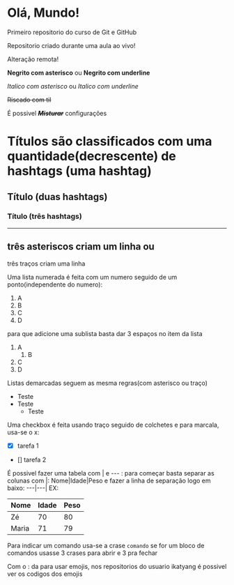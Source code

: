 # Olá, Mundo!
 Primeiro repositorio do curso de Git e GitHub

 Repositorio criado durante uma aula ao vivo!

 Alteração remota!

**Negrito com asterisco** ou __Negrito com underline__

*Italico com asterisco* ou _Italico com underline_

~~Riscado com til~~

É possivel __*~~Misturar~~*__ configurações
# Títulos são classificados com uma quantidade(decrescente) de hashtags (uma hashtag)
## Título (duas hashtags)
### Título (três hashtags)

***
três asteriscos criam um linha
ou
---
três traços criam uma linha

Uma lista numerada é feita com um numero seguido de um ponto(independente do numero):
1. A
1. B
2. C
3. D

para que adicione uma sublista basta dar 3 espaços no item da lista
1. A
   1. B
2. C
3. D

Listas demarcadas seguem as mesma regras(com asterisco ou traço)
* Teste
* Teste
   * Teste

Uma checkbox é feita usando traço seguido de colchetes e para marcala, usa-se o x:
- [x] tarefa 1
- [] tarefa 2

É possivel fazer uma tabela com | e --- :
para começar basta separar as colunas com |:
Nome|Idade|Peso
e fazer a linha de separação logo em baixo:
---|---|
EX: 

Nome | Idade | Peso
---|---|---
Zé | 70 | 80
Maria | 71 | 79

Para indicar um comando usa-se a crase `comando` se for um bloco de comandos usasse 3 crases para abrir e 3 pra fechar

Com o : da para usar emojis, nos repositorios do usuario ikatyang é possivel ver os codigos dos emojis


